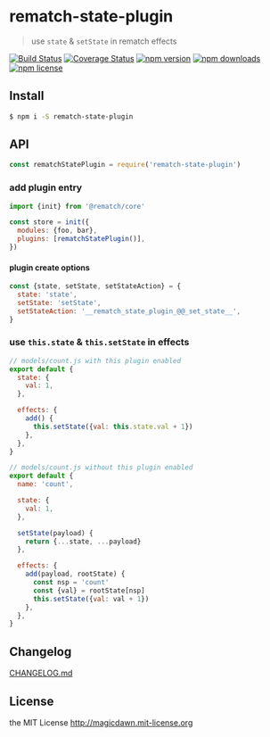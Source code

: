 <!-- AUTO_GENERATED_UNTOUCHED_FLAG -->

# rematch-state-plugin

> use `state` &amp; `setState` in rematch effects

[![Build Status](https://img.shields.io/travis/magicdawn/rematch-state-plugin.svg?style=flat-square)](https://travis-ci.org/magicdawn/rematch-state-plugin)
[![Coverage Status](https://img.shields.io/codecov/c/github/magicdawn/rematch-state-plugin.svg?style=flat-square)](https://codecov.io/gh/magicdawn/rematch-state-plugin)
[![npm version](https://img.shields.io/npm/v/rematch-state-plugin.svg?style=flat-square)](https://www.npmjs.com/package/rematch-state-plugin)
[![npm downloads](https://img.shields.io/npm/dm/rematch-state-plugin.svg?style=flat-square)](https://www.npmjs.com/package/rematch-state-plugin)
[![npm license](https://img.shields.io/npm/l/rematch-state-plugin.svg?style=flat-square)](http://magicdawn.mit-license.org)

## Install

```sh
$ npm i -S rematch-state-plugin
```

## API

```js
const rematchStatePlugin = require('rematch-state-plugin')
```

### add plugin entry

```js
import {init} from '@rematch/core'

const store = init({
  modules: {foo, bar},
  plugins: [rematchStatePlugin()],
})
```

#### plugin create options

```js
const {state, setState, setStateAction} = {
  state: 'state',
  setState: 'setState',
  setStateAction: '__rematch_state_plugin_@@_set_state__',
}
```

### use `this.state` & `this.setState` in effects

```js
// models/count.js with this plugin enabled
export default {
  state: {
    val: 1,
  },

  effects: {
    add() {
      this.setState({val: this.state.val + 1})
    },
  },
}
```

```js
// models/count.js without this plugin enabled
export default {
  name: 'count',

  state: {
    val: 1,
  },

  setState(payload) {
    return {...state, ...payload}
  },

  effects: {
    add(payload, rootState) {
      const nsp = 'count'
      const {val} = rootState[nsp]
      this.setState({val: val + 1})
    },
  },
}
```

## Changelog

[CHANGELOG.md](CHANGELOG.md)

## License

the MIT License http://magicdawn.mit-license.org
